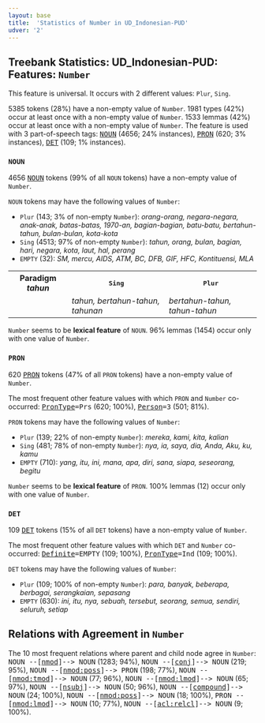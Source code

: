 ```yaml
---
layout: base
title:  'Statistics of Number in UD_Indonesian-PUD'
udver: '2'
---
```


## Treebank Statistics: UD_Indonesian-PUD: Features: `Number`

This feature is universal.
It occurs with 2 different values: `Plur`, `Sing`.

5385 tokens (28%) have a non-empty value of `Number`.
1981 types (42%) occur at least once with a non-empty value of `Number`.
1533 lemmas (42%) occur at least once with a non-empty value of `Number`.
The feature is used with 3 part-of-speech tags: <tt><a href="id_pud-pos-NOUN.html">NOUN</a></tt> (4656; 24% instances), <tt><a href="id_pud-pos-PRON.html">PRON</a></tt> (620; 3% instances), <tt><a href="id_pud-pos-DET.html">DET</a></tt> (109; 1% instances).

### `NOUN`

4656 <tt><a href="id_pud-pos-NOUN.html">NOUN</a></tt> tokens (99% of all `NOUN` tokens) have a non-empty value of `Number`.

`NOUN` tokens may have the following values of `Number`:

* `Plur` (143; 3% of non-empty `Number`): <em>orang-orang, negara-negara, anak-anak, batas-batas, 1970-an, bagian-bagian, batu-batu, bertahun-tahun, bulan-bulan, kota-kota</em>
* `Sing` (4513; 97% of non-empty `Number`): <em>tahun, orang, bulan, bagian, hari, negara, kota, laut, hal, perang</em>
* `EMPTY` (32): <em>SM, mercu, AIDS, ATM, BC, DFB, GIF, HFC, Kontituensi, MLA</em>

<table>
  <tr><th>Paradigm <i>tahun</i></th><th><tt>Sing</tt></th><th><tt>Plur</tt></th></tr>
  <tr><td><tt></tt></td><td><em>tahun, bertahun-tahun, tahunan</em></td><td><em>bertahun-tahun, tahun-tahun</em></td></tr>
</table>

`Number` seems to be **lexical feature** of `NOUN`. 96% lemmas (1454) occur only with one value of `Number`.

### `PRON`

620 <tt><a href="id_pud-pos-PRON.html">PRON</a></tt> tokens (47% of all `PRON` tokens) have a non-empty value of `Number`.

The most frequent other feature values with which `PRON` and `Number` co-occurred: <tt><a href="id_pud-feat-PronType.html">PronType</a></tt><tt>=Prs</tt> (620; 100%), <tt><a href="id_pud-feat-Person.html">Person</a></tt><tt>=3</tt> (501; 81%).

`PRON` tokens may have the following values of `Number`:

* `Plur` (139; 22% of non-empty `Number`): <em>mereka, kami, kita, kalian</em>
* `Sing` (481; 78% of non-empty `Number`): <em>nya, ia, saya, dia, Anda, Aku, ku, kamu</em>
* `EMPTY` (710): <em>yang, itu, ini, mana, apa, diri, sana, siapa, seseorang, begitu</em>

`Number` seems to be **lexical feature** of `PRON`. 100% lemmas (12) occur only with one value of `Number`.

### `DET`

109 <tt><a href="id_pud-pos-DET.html">DET</a></tt> tokens (15% of all `DET` tokens) have a non-empty value of `Number`.

The most frequent other feature values with which `DET` and `Number` co-occurred: <tt><a href="id_pud-feat-Definite.html">Definite</a></tt><tt>=EMPTY</tt> (109; 100%), <tt><a href="id_pud-feat-PronType.html">PronType</a></tt><tt>=Ind</tt> (109; 100%).

`DET` tokens may have the following values of `Number`:

* `Plur` (109; 100% of non-empty `Number`): <em>para, banyak, beberapa, berbagai, serangkaian, sepasang</em>
* `EMPTY` (630): <em>ini, itu, nya, sebuah, tersebut, seorang, semua, sendiri, seluruh, setiap</em>

## Relations with Agreement in `Number`

The 10 most frequent relations where parent and child node agree in `Number`:
<tt>NOUN --[<tt><a href="id_pud-dep-nmod.html">nmod</a></tt>]--> NOUN</tt> (1283; 94%),
<tt>NOUN --[<tt><a href="id_pud-dep-conj.html">conj</a></tt>]--> NOUN</tt> (219; 95%),
<tt>NOUN --[<tt><a href="id_pud-dep-nmod-poss.html">nmod:poss</a></tt>]--> PRON</tt> (198; 77%),
<tt>NOUN --[<tt><a href="id_pud-dep-nmod-tmod.html">nmod:tmod</a></tt>]--> NOUN</tt> (77; 96%),
<tt>NOUN --[<tt><a href="id_pud-dep-nmod-lmod.html">nmod:lmod</a></tt>]--> NOUN</tt> (65; 97%),
<tt>NOUN --[<tt><a href="id_pud-dep-nsubj.html">nsubj</a></tt>]--> NOUN</tt> (50; 96%),
<tt>NOUN --[<tt><a href="id_pud-dep-compound.html">compound</a></tt>]--> NOUN</tt> (24; 100%),
<tt>NOUN --[<tt><a href="id_pud-dep-nmod-poss.html">nmod:poss</a></tt>]--> NOUN</tt> (18; 100%),
<tt>PRON --[<tt><a href="id_pud-dep-nmod-lmod.html">nmod:lmod</a></tt>]--> NOUN</tt> (10; 77%),
<tt>NOUN --[<tt><a href="id_pud-dep-acl-relcl.html">acl:relcl</a></tt>]--> NOUN</tt> (9; 100%).

